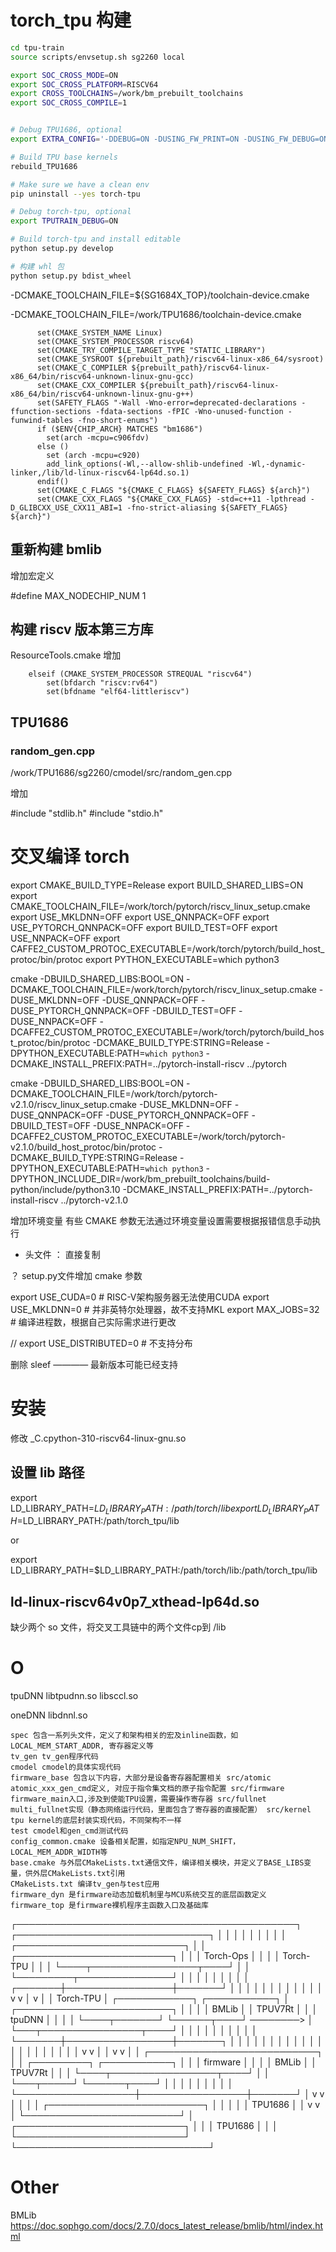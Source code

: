 
# torch_tpu 构建

```bash
cd tpu-train
source scripts/envsetup.sh sg2260 local

export SOC_CROSS_MODE=ON
export SOC_CROSS_PLATFORM=RISCV64
export CROSS_TOOLCHAINS=/work/bm_prebuilt_toolchains
export SOC_CROSS_COMPILE=1


# Debug TPU1686, optional
export EXTRA_CONFIG='-DDEBUG=ON -DUSING_FW_PRINT=ON -DUSING_FW_DEBUG=ON'

# Build TPU base kernels
rebuild_TPU1686

# Make sure we have a clean env
pip uninstall --yes torch-tpu

# Debug torch-tpu, optional
export TPUTRAIN_DEBUG=ON

# Build torch-tpu and install editable
python setup.py develop

# 构建 whl 包
python setup.py bdist_wheel
```





-DCMAKE_TOOLCHAIN_FILE=${SG1684X_TOP}/toolchain-device.cmake

-DCMAKE_TOOLCHAIN_FILE=/work/TPU1686/toolchain-device.cmake

```
      set(CMAKE_SYSTEM_NAME Linux)
      set(CMAKE_SYSTEM_PROCESSOR riscv64)
      set(CMAKE_TRY_COMPILE_TARGET_TYPE "STATIC_LIBRARY")
      set(CMAKE_SYSROOT ${prebuilt_path}/riscv64-linux-x86_64/sysroot)
      set(CMAKE_C_COMPILER ${prebuilt_path}/riscv64-linux-x86_64/bin/riscv64-unknown-linux-gnu-gcc)
      set(CMAKE_CXX_COMPILER ${prebuilt_path}/riscv64-linux-x86_64/bin/riscv64-unknown-linux-gnu-g++)
      set(SAFETY_FLAGS "-Wall -Wno-error=deprecated-declarations -ffunction-sections -fdata-sections -fPIC -Wno-unused-function -funwind-tables -fno-short-enums")
      if ($ENV{CHIP_ARCH} MATCHES "bm1686")
        set(arch -mcpu=c906fdv)
      else ()
        set (arch -mcpu=c920)
        add_link_options(-Wl,--allow-shlib-undefined -Wl,-dynamic-linker,/lib/ld-linux-riscv64-lp64d.so.1)
      endif()
      set(CMAKE_C_FLAGS "${CMAKE_C_FLAGS} ${SAFETY_FLAGS} ${arch}")
      set(CMAKE_CXX_FLAGS "${CMAKE_CXX_FLAGS} -std=c++11 -lpthread -D_GLIBCXX_USE_CXX11_ABI=1 -fno-strict-aliasing ${SAFETY_FLAGS} ${arch}")
```

## 重新构建 bmlib

增加宏定义

#define MAX_NODECHIP_NUM 1

## 构建 riscv 版本第三方库

ResourceTools.cmake 增加
```
    elseif (CMAKE_SYSTEM_PROCESSOR STREQUAL "riscv64")
        set(bfdarch "riscv:rv64")
        set(bfdname "elf64-littleriscv")
```

## TPU1686

### random_gen.cpp

/work/TPU1686/sg2260/cmodel/src/random_gen.cpp

增加

#include "stdlib.h"
#include "stdio.h"

# 交叉编译 torch


export CMAKE_BUILD_TYPE=Release
export BUILD_SHARED_LIBS=ON
export CMAKE_TOOLCHAIN_FILE=/work/torch/pytorch/riscv_linux_setup.cmake
export USE_MKLDNN=OFF
export USE_QNNPACK=OFF
export USE_PYTORCH_QNNPACK=OFF
export BUILD_TEST=OFF
export USE_NNPACK=OFF
export CAFFE2_CUSTOM_PROTOC_EXECUTABLE=/work/torch/pytorch/build_host_protoc/bin/protoc
export PYTHON_EXECUTABLE=which python3

cmake -DBUILD_SHARED_LIBS:BOOL=ON -DCMAKE_TOOLCHAIN_FILE=/work/torch/pytorch/riscv_linux_setup.cmake -DUSE_MKLDNN=OFF -DUSE_QNNPACK=OFF -DUSE_PYTORCH_QNNPACK=OFF -DBUILD_TEST=OFF -DUSE_NNPACK=OFF -DCAFFE2_CUSTOM_PROTOC_EXECUTABLE=/work/torch/pytorch/build_host_protoc/bin/protoc -DCMAKE_BUILD_TYPE:STRING=Release -DPYTHON_EXECUTABLE:PATH=`which python3` -DCMAKE_INSTALL_PREFIX:PATH=../pytorch-install-riscv ../pytorch



cmake -DBUILD_SHARED_LIBS:BOOL=ON -DCMAKE_TOOLCHAIN_FILE=/work/torch/pytorch-v2.1.0/riscv_linux_setup.cmake -DUSE_MKLDNN=OFF -DUSE_QNNPACK=OFF -DUSE_PYTORCH_QNNPACK=OFF -DBUILD_TEST=OFF -DUSE_NNPACK=OFF -DCAFFE2_CUSTOM_PROTOC_EXECUTABLE=/work/torch/pytorch-v2.1.0/build_host_protoc/bin/protoc -DCMAKE_BUILD_TYPE:STRING=Release -DPYTHON_EXECUTABLE:PATH=`which python3` -DPYTHON_INCLUDE_DIR=/work/bm_prebuilt_toolchains/build-python/include/python3.10 -DCMAKE_INSTALL_PREFIX:PATH=../pytorch-install-riscv ../pytorch-v2.1.0

增加环境变量 有些 CMAKE 参数无法通过环境变量设置需要根据报错信息手动执行
 - 头文件 ： 直接复制

？ setup.py文件增加 cmake 参数

export USE_CUDA=0 # RISC-V架构服务器无法使用CUDA
export USE_MKLDNN=0 # 并非英特尔处理器，故不支持MKL
export MAX_JOBS=32 # 编译进程数，根据自己实际需求进行更改

// export USE_DISTRIBUTED=0 # 不支持分布

删除 sleef ———— 最新版本可能已经支持

# 安装

修改 _C.cpython-310-riscv64-linux-gnu.so

## 设置 lib 路径

export LD_LIBRARY_PATH=$LD_LIBRARY_PATH:/path/torch/lib
export LD_LIBRARY_PATH=$LD_LIBRARY_PATH:/path/torch_tpu/lib

or

export LD_LIBRARY_PATH=$LD_LIBRARY_PATH:/path/torch/lib:/path/torch_tpu/lib

## ld-linux-riscv64v0p7_xthead-lp64d.so

缺少两个 so 文件，将交叉工具链中的两个文件cp到 /lib



# O

tpuDNN libtpudnn.so libsccl.so

oneDNN libdnnl.so


    spec 包含一系列头文件，定义了和架构相关的宏及inline函数，如LOCAL_MEM_START_ADDR, 寄存器定义等
    tv_gen tv_gen程序代码
    cmodel cmodel的具体实现代码
    firmware_base 包含以下内容，大部分是设备寄存器配置相关 src/atomic atomic_xxx_gen_cmd定义, 对应于指令集文档的原子指令配置 src/firmware firmware_main入口,涉及到使能TPU设置，需要操作寄存器 src/fullnet multi_fullnet实现（静态网络运行代码，里面包含了寄存器的直接配置） src/kernel tpu kernel的底层封装实现代码，不同架构不一样
    test cmodel和gen_cmd测试代码
    config_common.cmake 设备相关配置，如指定NPU_NUM_SHIFT，LOCAL_MEM_ADDR_WIDTH等
    base.cmake 与外层CMakeLists.txt通信文件，编译相关模块，并定义了BASE_LIBS变量，供外层CMakeLists.txt引用
    CMakeLists.txt 编译tv_gen与test应用
    firmware_dyn 是firmware动态加载机制里与MCU系统交互的底层函数定义
    firmware_top 是firmware裸机程序主函数入口及基础库

 ┌─────────────────────────────────────────────┐             ┌───────────────────────────────┐
 │                                             │             │                               │
 │                                             │             │                               │
 │              ┌───────────────────────────┐  │             │  ┌─────────────────────────┐  │
 │              │       Torch-Ops           │  │             │  │       Torch-TPU         │  │
 │              └────┬─────────────────┬────┘  │             │  └─────────┬───────────────┘  │
 │                   │                 │       │             │            │                  │
 │           ┌───────┼─────────────────┼───────┘             │            │                  │
 │           │       │                 │                     │            │                  │
 │           │       v                 v                     │            v                  │
 │ Torch-TPU │  ┌────────────┐  ┌───────────┐                │  ┌─────────────────────────┐  │
 │           │  │   BMLib    │  │  TPUV7Rt  │                │  │       tpuDNN            │  │
 │           │  └────┬───────┘  └──────┬────┘     ────────>  │  └───┬────────────────┬────┘  │
 │           │       │                 │                     │      │                │       │
 │           └───────┼─────────────────┼───────┐             │      │                │       │
 │                   │                 │       │             │      │                │       │
 │                   │                 │       │             │      │                │       │
 │                   v                 v       │             │      v                v       │
 │              ┌───────────────────────────┐  │             │  ┌─────────┐   ┌───────────┐  │
 │              │          firmware         │  │             │  │  BMLib  │   │  TPUV7Rt  │  │
 │              └────┬─────────────────┬────┘  │             │  └───┬─────┘   └──────┬────┘  │
 │                   │                 │       │             │      │                │       │
 └───────────────────┼─────────────────┼───────┘             │      v                v       │
                     │                 │                     │  ┌─────────────────────────┐  │
                     │                 │                     │  │       TPU1686           │  │
                     v                 v                     │  └─────────────────────────┘  │
                ┌───────────────────────────┐                │                               │
                │          TPU1686          │                │                               │
                └───────────────────────────┘                └───────────────────────────────┘
                
                
                
# Other

BMLib https://doc.sophgo.com/docs/2.7.0/docs_latest_release/bmlib/html/index.html


